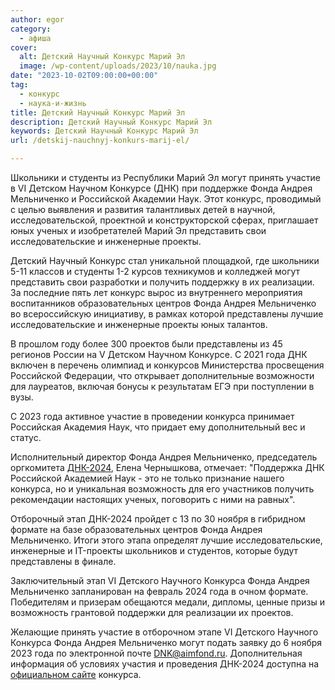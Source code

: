 ```yaml
---
author: egor
category:
  - афиша
cover:
  alt: Детский Научный Конкурс Марий Эл
  image: /wp-content/uploads/2023/10/nauka.jpg
date: "2023-10-02T09:00:00+00:00"
tag:
  - конкурс
  - наука-и-жизнь
title: Детский Научный Конкурс Марий Эл
description: Детский Научный Конкурс Марий Эл
keywords: Детский Научный Конкурс Марий Эл
url: /detskij-nauchnyj-konkurs-marij-el/

---
```

Школьники и студенты из Республики Марий Эл могут принять участие в VI Детском Научном Конкурсе (ДНК) при поддержке Фонда Андрея Мельниченко и Российской Академии Наук. Этот конкурс, проводимый с целью выявления и развития талантливых детей в научной, исследовательской, проектной и конструкторской сферах, приглашает юных ученых и изобретателей Марий Эл представить свои исследовательские и инженерные проекты.

Детский Научный Конкурс стал уникальной площадкой, где школьники 5-11 классов и студенты 1-2 курсов техникумов и колледжей могут представить свои разработки и получить поддержку в их реализации. За последние пять лет конкурс вырос из внутреннего мероприятия воспитанников образовательных центров Фонда Андрея Мельниченко во всероссийскую инициативу, в рамках которой представлены лучшие исследовательские и инженерные проекты юных талантов.

В прошлом году более 300 проектов были представлены из 45 регионов России на V Детском Научном Конкурсе. С 2021 года ДНК включен в перечень олимпиад и конкурсов Министерства просвещения Российской Федерации, что открывает дополнительные возможности для лауреатов, включая бонусы к результатам ЕГЭ при поступлении в вузы.

С 2023 года активное участие в проведении конкурса принимает Российская Академия Наук, что придает ему дополнительный вес и статус.

Исполнительный директор Фонда Андрея Мельниченко, председатель оргкомитета [ДНК-2024](/rootstech-2024/), Елена Чернышкова, отмечает: "Поддержка ДНК Российской Академией Наук \- это не только признание нашего конкурса, но и уникальная возможность для его участников получить рекомендации настоящих ученых, поговорить с ними на равных".

Отборочный этап ДНК-2024 пройдет с 13 по 30 ноября в гибридном формате на базе образовательных центров Фонда Андрея Мельниченко. Итоги этого этапа определят лучшие исследовательские, инженерные и IT-проекты школьников и студентов, которые будут представлены в финале.

Заключительный этап VI Детского Научного Конкурса Фонда Андрея Мельниченко запланирован на февраль 2024 года в очном формате. Победителям и призерам обещаются медали, дипломы, ценные призы и возможность грантовой поддержки для реализации их проектов.

Желающие принять участие в отборочном этапе VI Детского Научного Конкурса Фонда Андрея Мельниченко могут подать заявку до 6 ноября 2023 года по электронной почте [DNK@aimfond.ru](mailto:DNK@aimfond.ru). Дополнительная информация об условиях участия и проведения ДНК-2024 доступна на [официальном сайте](https://dnk.aimfond.ru/) конкурса.
